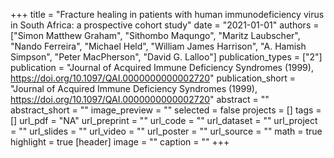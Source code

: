+++
title = "Fracture healing in patients with human immunodeficiency virus in South Africa: a prospective cohort study"
date = "2021-01-01"
authors = ["Simon Matthew Graham", "Sithombo Maqungo", "Maritz Laubscher", "Nando Ferreira", "Michael Held", "William James Harrison", "A. Hamish Simpson", "Peter MacPherson", "David G. Lalloo"]
publication_types = ["2"]
publication = "Journal of Acquired Immune Deficiency Syndromes (1999), https://doi.org/10.1097/QAI.0000000000002720"
publication_short = "Journal of Acquired Immune Deficiency Syndromes (1999), https://doi.org/10.1097/QAI.0000000000002720"
abstract = ""
abstract_short = ""
image_preview = ""
selected = false
projects = []
tags = []
url_pdf = "NA"
url_preprint = ""
url_code = ""
url_dataset = ""
url_project = ""
url_slides = ""
url_video = ""
url_poster = ""
url_source = ""
math = true
highlight = true
[header]
image = ""
caption = ""
+++
